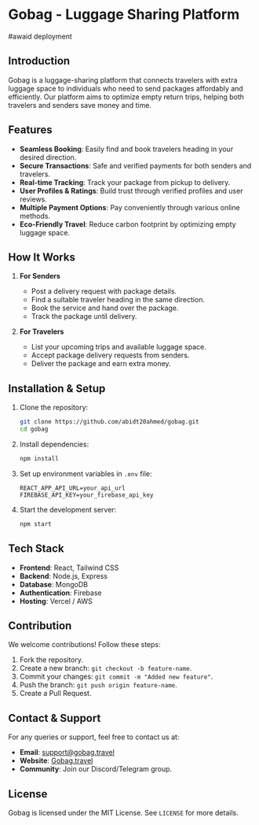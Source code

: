 # Gobag - Luggage Sharing Platform

#awaid deployment

## Introduction
Gobag is a luggage-sharing platform that connects travelers with extra luggage space to individuals who need to send packages affordably and efficiently. Our platform aims to optimize empty return trips, helping both travelers and senders save money and time.

## Features
- **Seamless Booking**: Easily find and book travelers heading in your desired direction.
- **Secure Transactions**: Safe and verified payments for both senders and travelers.
- **Real-time Tracking**: Track your package from pickup to delivery.
- **User Profiles & Ratings**: Build trust through verified profiles and user reviews.
- **Multiple Payment Options**: Pay conveniently through various online methods.
- **Eco-Friendly Travel**: Reduce carbon footprint by optimizing empty luggage space.

## How It Works
1. **For Senders**
   - Post a delivery request with package details.
   - Find a suitable traveler heading in the same direction.
   - Book the service and hand over the package.
   - Track the package until delivery.

2. **For Travelers**
   - List your upcoming trips and available luggage space.
   - Accept package delivery requests from senders.
   - Deliver the package and earn extra money.

## Installation & Setup
1. Clone the repository:
   ```sh
   git clone https://github.com/abidt20ahmed/gobag.git
   cd gobag
   ```
2. Install dependencies:
   ```sh
   npm install
   ```
3. Set up environment variables in `.env` file:
   ```env
   REACT_APP_API_URL=your_api_url
   FIREBASE_API_KEY=your_firebase_api_key
   ```
4. Start the development server:
   ```sh
   npm start
   ```

## Tech Stack
- **Frontend**: React, Tailwind CSS
- **Backend**: Node.js, Express
- **Database**: MongoDB
- **Authentication**: Firebase
- **Hosting**: Vercel / AWS

## Contribution
We welcome contributions! Follow these steps:
1. Fork the repository.
2. Create a new branch: `git checkout -b feature-name`.
3. Commit your changes: `git commit -m "Added new feature"`.
4. Push the branch: `git push origin feature-name`.
5. Create a Pull Request.

## Contact & Support
For any queries or support, feel free to contact us at:
- **Email**: support@gobag.travel
- **Website**: [Gobag.travel](https://www.gobag.travel)
- **Community**: Join our Discord/Telegram group.

## License
Gobag is licensed under the MIT License. See `LICENSE` for more details.

